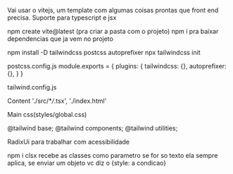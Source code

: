 Vai usar o vitejs, um template com algumas coisas prontas que front end precisa.
Suporte para typescript e jsx

npm create vite@latest (pra criar a pasta com o projeto)
npm i pra baixar dependencias que ja vem no projeto

npm install -D tailwindcss postcss autoprefixer
npx tailwindcss init

postcss.config.js
module.exports = {
plugins: {
tailwindcss: {},
autoprefixer: {},
}
}

tailwind.config.js

Content
'./src/\*_/_.tsx',
'./index.html'

Main css(styles/global.css)

@tailwind base;
@tailwind components;
@tailwind utilities;

RadixUi para trabalhar com acessibilidade

npm i clsx
recebe as classes como parametro se for so texto ela sempre aplica, se enviar um objeto vc diz o {style: a condicao}
